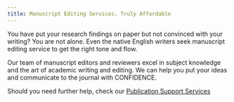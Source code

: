 ```yaml
---
title: Manuscript Editing Services. Truly Affordable
---
```

You have put your research findings on paper but not convinced with your writing? You are not alone. Even the native English writers seek manuscript editing service to get the right tone and flow.

Our team of manuscript editors and reviewers excel in subject knowledge and the art of academic writing and editing. We can help you put your ideas and communicate to the journal with CONFIDENCE.

Should you need further help, check our [Publication Support Services](/services/publication_services)